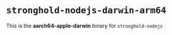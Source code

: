 # `stronghold-nodejs-darwin-arm64`

This is the **aarch64-apple-darwin** binary for `stronghold-nodejs`
